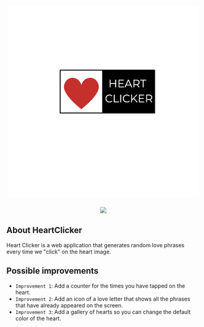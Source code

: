 #
<h1 align="center"> 
   <img src="img/logo.png"> 
</h1>

<p align="center">
   <img src="https://img.shields.io/badge/STATUS-EN%20DESAROLLO-green">
</p>

## About HeartClicker

Heart Clicker is a web application that generates random love phrases every time we "click" on the heart image.

## Possible improvements

- `Improvement 1`: Add a counter for the times you have tapped on the heart.
- `Improvement 2`: Add an icon of a love letter that shows all the phrases that have already appeared on the screen.
- `Improvement 3`: Add a gallery of hearts so you can change the default color of the heart.